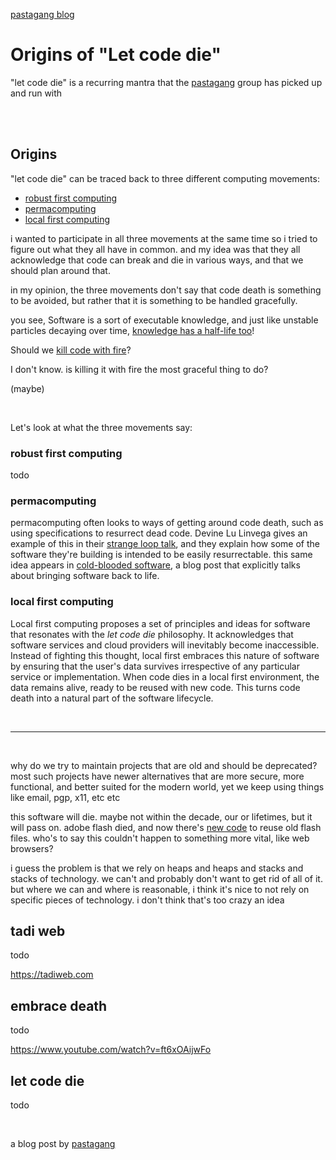 [pastagang blog](/blog)

# Origins of "Let code die" 

"let code die" is a recurring mantra that the [pastagang](https://pastagang.cc) group has picked up and run with

<br>

<br>

## Origins

"let code die" can be traced back to three different computing movements: 

- [robust first computing](https://andrewwalpole.com/blog/an-introduction-to-robust-first-computation/)
- [permacomputing](https://permacomputing.net/permacomputing/)
- [local first computing](https://www.inkandswitch.com/local-first/)

i wanted to participate in all three movements at the same time so i tried to figure out what they all have in common. and my idea was that they all acknowledge that code can break and die in various ways, and that we should plan around that.

in my opinion, the three movements don't say that code death is something to be avoided, but rather that it is something to be handled gracefully.

you see, Software is a sort of executable knowledge, and just like unstable particles decaying over time, [knowledge has a half-life too]([url](https://en.wikipedia.org/wiki/Half-life_of_knowledge))!

Should we [kill code with fire](https://www.goodreads.com/en/book/show/54716655-kill-it-with-fire)?

I don't know. is killing it with fire the most graceful thing to do?

(maybe)

<br>

Let's look at what the three movements say: 

### robust first computing

todo

### permacomputing
  
permacomputing often looks to ways of getting around code death, such as using specifications to resurrect dead code. Devine Lu Linvega gives an example of this in their [strange loop talk](https://youtu.be/T3u7bGgVspM?si=NYSt_WU8hqxmru9J), and they explain how some of the software they're building is intended to be easily resurrectable. this same idea appears in [cold-blooded software](https://dubroy.com/blog/cold-blooded-software/), a blog post that explicitly talks about bringing software back to life. 

### local first computing

Local first computing proposes a set of principles and ideas for software that resonates with the *let code die* philosophy. It acknowledges that software services and cloud providers will inevitably become inaccessible. Instead of fighting this thought, local first  embraces this nature of software by ensuring that the user's data survives irrespective of any particular service or implementation. When code dies in a local first environment, the data remains alive, ready to be reused with new code. This turns code death into a natural part of the software lifecycle. 

<br>

<hr>

<br>

why do we try to maintain projects that are old and should be deprecated? most such projects have newer alternatives that are more secure, more functional, and better suited for the modern world, yet we keep using things like email, pgp, x11, etc etc

this software will die. maybe not within the decade, our or lifetimes, but it will pass on. adobe flash died, and now there's [new code](https://ruffle.rs/) to reuse old flash files. who's to say this couldn't happen to something more vital, like web browsers?

i guess the problem is that we rely on heaps and heaps and stacks and stacks of technology. we can't and probably don't want to get rid of all of it. but where we can and where is reasonable, i think it's nice to not rely on specific pieces of technology. i don't think that's too crazy an idea

## tadi web

todo

https://tadiweb.com

## embrace death

todo

https://www.youtube.com/watch?v=ft6xOAijwFo

## let code die

todo

<br>

a blog post by [pastagang](/)
